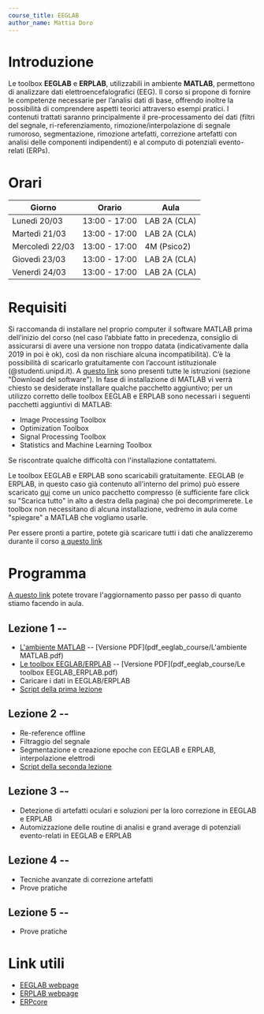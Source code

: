 ```yaml
---
course_title: EEGLAB
author_name: Mattia Doro
---
```


# Introduzione 
Le toolbox **EEGLAB** e **ERPLAB**, utilizzabili in ambiente **MATLAB**, permettono di analizzare dati elettroencefalografici (EEG). Il corso si propone di fornire le competenze necessarie per l’analisi dati di base, offrendo inoltre la possibilità di comprendere aspetti teorici attraverso esempi pratici. I contenuti trattati saranno principalmente il pre-processamento dei dati (filtri del segnale, ri-referenziamento, rimozione/interpolazione di segnale rumoroso, segmentazione, rimozione artefatti, correzione artefatti con analisi delle componenti indipendenti) e al computo di potenziali evento-relati (ERPs).

# Orari

|    **Giorno**   | **Orario**    |    **Aula**    |
|-----------------|---------------|----------------|
| Lunedì 20/03    | 13:00 - 17:00 |  LAB 2A (CLA)  |
| Martedì 21/03   | 13:00 - 17:00 |  LAB 2A (CLA)  |
| Mercoledì 22/03 | 13:00 - 17:00 |   4M (Psico2)  |
| Giovedì 23/03   | 13:00 - 17:00 |  LAB 2A (CLA)  |
| Venerdì 24/03   | 13:00 - 17:00 |  LAB 2A (CLA)  |

# Requisiti
Si raccomanda di installare nel proprio computer il software MATLAB prima dell’inizio del corso (nel caso l’abbiate fatto in precedenza, consiglio di assicurarsi di avere una versione non troppo datata (indicativamente dalla 2019 in poi è ok), così da non rischiare alcuna incompatibilità). C’è la possibilità di scaricarlo gratuitamente con l’account istituzionale (@studenti.unipd.it). A [questo link](https://asit.unipd.it/servizi/servizi-utenti-istituzionali/contratti-software-licenze/matlab) sono presenti tutte le istruzioni (sezione "Download del software"). In fase di installazione di MATLAB vi verrà chiesto se desiderate installare qualche pacchetto aggiuntivo; per un utilizzo corretto delle toolbox EEGLAB e ERPLAB sono necessari i seguenti pacchetti aggiuntivi di MATLAB:
- Image Processing Toolbox
- Optimization Toolbox
- Signal Processing Toolbox
- Statistics and Machine Learning Toolbox

Se riscontrate qualche difficoltà con l'installazione contattatemi. 

Le toolbox EEGLAB e ERPLAB sono scaricabili gratuitamente. EEGLAB (e ERPLAB, in questo caso già contenuto all'interno del primo) può essere scaricato [qui](https://drive.google.com/drive/folders/1o2kcVl-NmQc3n9vBYLFsQkwxiCFHIIXM?usp=share_link) come un unico pacchetto compresso (è sufficiente fare click su "Scarica tutto" in alto a destra della pagina) che poi decomprimerete. Le toolbox non necessitano di alcuna installazione, vedremo in aula come "spiegare" a MATLAB che vogliamo usarle.

Per essere pronti a partire, potete già scaricare tutti i dati che analizzeremo durante il corso [a questo link]()

# Programma

[A questo link](https://docs.google.com/document/d/155pbHJi7dJGHlmlPRQF6ykLUjVZBJHu7QyGmnvybjMs/edit?usp=sharing) potete trovare l'aggiornamento passo per passo di quanto stiamo facendo in aula.

## Lezione 1 -- 
- [L'ambiente MATLAB](MatlabBase1_1.html) -- [Versione PDF](pdf_eeglab_course/L'ambiente MATLAB.pdf)
- [Le toolbox EEGLAB/ERPLAB](ToolboxEEGLABERPLAB_1_2.html) -- [Versione PDF](pdf_eeglab_course/Le toolbox EEGLAB_ERPLAB.pdf)
- Caricare i dati in EEGLAB/ERPLAB
- [Script della prima lezione](script/analisi.m)

## Lezione 2 -- 
- Re-reference offline
- Filtraggio del segnale
- Segmentazione e creazione epoche con EEGLAB e ERPLAB, interpolazione elettrodi
- [Script della seconda lezione](script/Analisi2.m)

## Lezione 3 -- 
- Detezione di artefatti oculari e soluzioni per la loro correzione in EEGLAB e ERPLAB
- Automizzazione delle routine di analisi e grand average di potenziali evento-relati in EEGLAB e
ERPLAB

## Lezione 4 -- 
- Tecniche avanzate di correzione artefatti
- Prove pratiche

## Lezione 5 -- 
- Prove pratiche

# Link utili
- [EEGLAB webpage](https://sccn.ucsd.edu/eeglab/index.php)
- [ERPLAB webpage](https://erpinfo.org/erplab)
- [ERPcore](https://erpinfo.org/erp-core)


